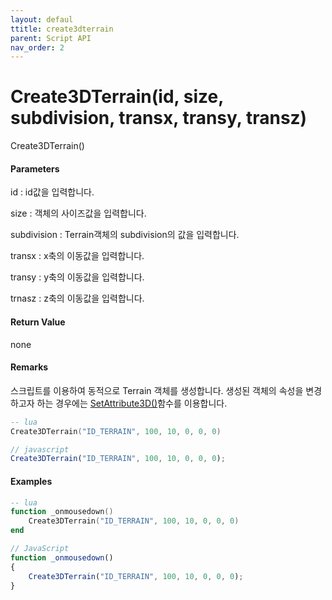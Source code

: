 ```yaml
---
layout: defaul
ttitle: create3dterrain
parent: Script API
nav_order: 2
---
```

# Create3DTerrain\(id, size, subdivision, transx, transy, transz\)

Create3DTerrain\(\)

#### Parameters

id : id값을 입력합니다.

size : 객체의 사이즈값을 입력합니다.

subdivision : Terrain객체의 subdivision의 값을 입력합니다.

transx : x축의 이동값을 입력합니다.

transy : y축의 이동값을 입력합니다.

trnasz : z축의 이동값을 입력합니다.

#### Return Value

none

#### Remarks

스크립트를 이용하여 동적으로 Terrain 객체를 생성합니다. 생성된 객체의 속성을 변경하고자 하는 경우에는 [SetAttribute3D\(\)](https://expnuni.gitbooks.io/enuspace/content/ScriptAPI/SetAttribute3D.html)함수를 이용합니다.

```lua
-- lua
Create3DTerrain("ID_TERRAIN", 100, 10, 0, 0, 0)
```

```js
// javascript
Create3DTerrain("ID_TERRAIN", 100, 10, 0, 0, 0);
```

#### 

#### Examples

```lua
-- lua
function _onmousedown()
    Create3DTerrain("ID_TERRAIN", 100, 10, 0, 0, 0)
end
```

```js
// JavaScript
function _onmousedown()
{    
    Create3DTerrain("ID_TERRAIN", 100, 10, 0, 0, 0);
}
```




